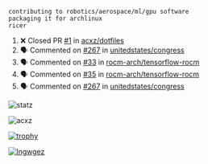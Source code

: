 ```
contributing to robotics/aerospace/ml/gpu software
packaging it for archlinux
ricer
```

<!--START_SECTION:activity-->
1. ❌ Closed PR [#1](https://github.com/acxz/dotfiles/pull/1) in [acxz/dotfiles](https://github.com/acxz/dotfiles)
2. 🗣 Commented on [#267](https://github.com/unitedstates/congress/issues/267) in [unitedstates/congress](https://github.com/unitedstates/congress)
3. 🗣 Commented on [#33](https://github.com/rocm-arch/tensorflow-rocm/issues/33) in [rocm-arch/tensorflow-rocm](https://github.com/rocm-arch/tensorflow-rocm)
4. 🗣 Commented on [#35](https://github.com/rocm-arch/tensorflow-rocm/issues/35) in [rocm-arch/tensorflow-rocm](https://github.com/rocm-arch/tensorflow-rocm)
5. 🗣 Commented on [#267](https://github.com/unitedstates/congress/issues/267) in [unitedstates/congress](https://github.com/unitedstates/congress)
<!--END_SECTION:activity-->


![statz](https://github-readme-stats.vercel.app/api?username=acxz&include_all_commits=true&show_icons=true)

<p><img align="center" src="https://github-readme-streak-stats.herokuapp.com/?user=acxz&" alt="acxz" /></p>

[![trophy](https://github-profile-trophy.vercel.app/?username=acxz)](https://github.com/ryo-ma/github-profile-trophy)

[![lngwgez](https://github-readme-stats.vercel.app/api/top-langs/?username=acxz&layout=compact)](https://github.com/acxz/github-readme-stats)
